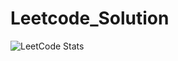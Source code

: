 # Leetcode_Solution

![LeetCode Stats](https://leetcard.jacoblin.cool/shariarhasan872?theme=forest&font=Passero%20One&ext=heatmap&border=1&radius=20)

